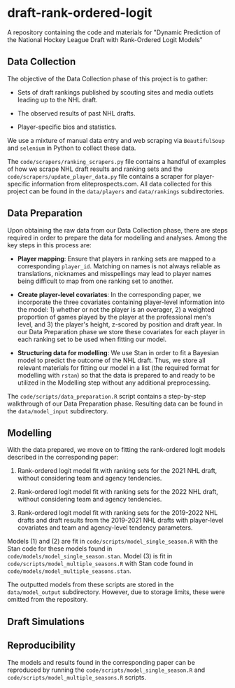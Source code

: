 # draft-rank-ordered-logit
A repository containing the code and materials for "Dynamic Prediction of the National Hockey League Draft with Rank-Ordered Logit Models"

## Data Collection

The objective of the Data Collection phase of this project is to gather:

- Sets of draft rankings published by scouting sites and media outlets leading up to the NHL draft.

- The observed results of past NHL drafts.

- Player-specific bios and statistics.

We use a mixture of manual data entry and web scraping via `BeautifulSoup` and `selenium` in Python to collect these data.

The `code/scrapers/ranking_scrapers.py` file contains a handful of examples of how we scrape NHL draft results and ranking sets and the `code/scrapers/update_player_data.py` file contains a scraper for player-specific information from eliteprospects.com. All data collected for this project can be found in the `data/players` and `data/rankings` subdirectories.

## Data Preparation

Upon obtaining the raw data from our Data Collection phase, there are steps required in order to prepare the data for modelling and analyses. Among the key steps in this process are:

- **Player mapping**: Ensure that players in ranking sets are mapped to a corresponding `player_id`. Matching on names is not always reliable as translations, nicknames and misspellings may lead to player names being difficult to map from one ranking set to another.

- **Create player-level covariates**: In the corresponding paper, we incorporate the three covariates containing player-level information into the model: 1) whether or not the player is an overager, 2) a weighted proportion of games played by the player at the professional men's level, and 3) the player's height, z-scored by position and draft year. In our Data Preparation phase we store these covariates for each player in each ranking set to be used when fitting our model.

- **Structuring data for modelling**: We use Stan in order to fit a Bayesian model to predict the outcome of the NHL draft. Thus, we store all relevant materials for fitting our model in a list (the required format for modelling with `rstan`) so that the data is prepared to and ready to be utilized in the Modelling step without any additional preprocessing.

The `code/scripts/data_preparation.R` script contains a step-by-step walkthrough of our Data Preparation phase. Resulting data can be found in the `data/model_input` subdirectory.

## Modelling

With the data prepared, we move on to fitting the rank-ordered logit models described in the corresponding paper:

1. Rank-ordered logit model fit with ranking sets for the 2021 NHL draft, without considering team and agency tendencies.

2. Rank-ordered logit model fit with ranking sets for the 2022 NHL draft, without considering team and agency tendencies.

3. Rank-ordered logit model fit with ranking sets for the 2019-2022 NHL drafts and draft results from the 2019-2021 NHL drafts with player-level covariates and team and agency-level tendency parameters.

Models (1) and (2) are fit in `code/scripts/model_single_season.R` with the Stan code for these models found in `code/models/model_single_season.stan`. Model (3) is fit in `code/scripts/model_multiple_seasons.R` with Stan code found in `code/models/model_multiple_seasons.stan`.

The outputted models from these scripts are stored in the `data/model_output` subdirectory. However, due to storage limits, these were omitted from the repository.

## Draft Simulations




## Reproducibility

The models and results found in the corresponding paper can be reproduced by running the `code/scripts/model_single_season.R` and `code/scripts/model_multiple_seasons.R` scripts.

